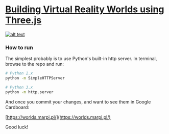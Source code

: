 # [Building Virtual Reality Worlds using Three.js](http://grayarea.org/workshop/building-virtual-reality-worlds-using-threejs/)

[![alt text](http://grayarea.org/wp-content/uploads/2016/06/marpi2.jpg "Building Virtual Reality Worlds using Three.js")](https://worlds.marpi.pl/)

### How to run

The simplest probably is to use Python's built-in http server.
In terminal, browse to the repo and run:

```sh
# Python 2.x
python -m SimpleHTTPServer
```

```sh
# Python 3.x
python -m http.server
```

And once you commit your changes, and want to see them in Google Cardboard:

[https://worlds.marpi.pl/](https://worlds.marpi.pl/)

Good luck!